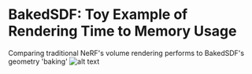 # BakedSDF: Toy Example of Rendering Time to Memory Usage
Comparing traditional NeRF's volume rendering performs to BakedSDF's geometry 'baking'
![alt text](https://www.melskitchencafe.com/wp-content/uploads/french-bread2.jpg)
